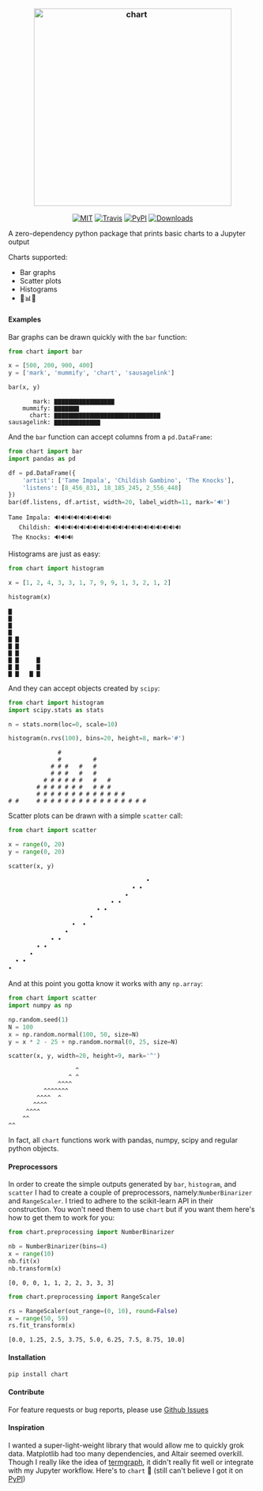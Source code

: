 <h3 align="center">
  <img src="https://raw.githubusercontent.com/maxhumber/chart/master/images/logo.png" width="400px" alt="chart">
</h3>
<p align="center">
  <a href="https://opensource.org/licenses/MIT"><img alt="MIT" src="https://img.shields.io/github/license/maxhumber/chart.svg"></a>
  <a href="https://travis-ci.org/maxhumber/chart"><img alt="Travis" src="https://img.shields.io/travis/maxhumber/chart.svg"></a>
  <a href="https://pypi.python.org/pypi/chart"><img alt="PyPI" src="https://img.shields.io/pypi/v/chart.svg"></a>
  <a href="https://pypi.python.org/pypi/chart"><img alt="Downloads" src="https://img.shields.io/pypi/dm/chart.svg"></a>
</p>

A zero-dependency python package that prints basic charts to a Jupyter output

Charts supported:

- Bar graphs
- Scatter plots
- Histograms
- 🍑📊👏

#### Examples

Bar graphs can be drawn quickly with the `bar` function:

```python
from chart import bar

x = [500, 200, 900, 400]
y = ['mark', 'mummify', 'chart', 'sausagelink']

bar(x, y)
```

```
       mark: ▇▇▇▇▇▇▇▇▇▇▇▇▇▇▇▇▇             
    mummify: ▇▇▇▇▇▇▇                       
      chart: ▇▇▇▇▇▇▇▇▇▇▇▇▇▇▇▇▇▇▇▇▇▇▇▇▇▇▇▇▇▇
sausagelink: ▇▇▇▇▇▇▇▇▇▇▇▇▇                 
```

And the `bar` function can accept columns from a `pd.DataFrame`:

```python
from chart import bar
import pandas as pd

df = pd.DataFrame({
    'artist': ['Tame Impala', 'Childish Gambino', 'The Knocks'],
    'listens': [8_456_831, 18_185_245, 2_556_448]
})
bar(df.listens, df.artist, width=20, label_width=11, mark='🔊')
```

```
Tame Impala: 🔊🔊🔊🔊🔊🔊🔊🔊🔊           
   Childish: 🔊🔊🔊🔊🔊🔊🔊🔊🔊🔊🔊🔊🔊🔊🔊🔊🔊🔊🔊🔊
 The Knocks: 🔊🔊🔊                 
```

Histograms are just as easy:

```python
from chart import histogram

x = [1, 2, 4, 3, 3, 1, 7, 9, 9, 1, 3, 2, 1, 2]

histogram(x)
```

```
▇        
▇        
▇        
▇        
▇ ▇      
▇ ▇      
▇ ▇      
▇ ▇     ▇
▇ ▇     ▇
▇ ▇   ▇ ▇
```

And they can accept objects created by `scipy`:

```python
from chart import histogram
import scipy.stats as stats

n = stats.norm(loc=0, scale=10)

histogram(n.rvs(100), bins=20, height=8, mark='#')
```

```
              #                        
              #         #              
            # # #   #   #              
            # # #   #   #              
          # # # # # #   #   #          
        # # # # # # #   # # #          
        # # # # # # # # # # # # #      
# #     # # # # # # # # # # # # # # # #
```

Scatter plots can be drawn with a simple `scatter` call:

```python
from chart import scatter

x = range(0, 20)
y = range(0, 20)

scatter(x, y)
```

```python
                                       •
                                   • •  
                                 •      
                             • •        
                         • •            
                       •                
                  •  •                  
                •                       
            • •                         
        • •                             
      •                                 
  • •                                   
•                                       
```

And at this point you gotta know it works with any `np.array`:

```python
from chart import scatter
import numpy as np

np.random.seed(1)
N = 100
x = np.random.normal(100, 50, size=N)
y = x * 2 - 25 + np.random.normal(0, 25, size=N)

scatter(x, y, width=20, height=9, mark='^')
```

```
                   ^
                 ^ ^
              ^^^^  
          ^^^^^^^   
        ^^^^  ^     
       ^^^^         
     ^^^^           
    ^^              
^^                  
```

In fact, all `chart` functions work with pandas, numpy, scipy and regular python objects. 

#### Preprocessors 

In order to create the simple outputs generated by `bar`, `histogram`, and `scatter` I had to create a couple of preprocessors, namely:`NumberBinarizer` and `RangeScaler`. I tried to adhere to the scikit-learn API in their construction. You won't need them to use `chart` but if you want them here's how to get them to work for you:

```python
from chart.preprocessing import NumberBinarizer

nb = NumberBinarizer(bins=4)
x = range(10)
nb.fit(x)
nb.transform(x)
```

```
[0, 0, 0, 1, 1, 2, 2, 3, 3, 3]
```

```python
from chart.preprocessing import RangeScaler

rs = RangeScaler(out_range=(0, 10), round=False)
x = range(50, 59)
rs.fit_transform(x)
```

```
[0.0, 1.25, 2.5, 3.75, 5.0, 6.25, 7.5, 8.75, 10.0]
```

#### Installation

```python
pip install chart
```

#### Contribute

For feature requests or bug reports, please use [Github Issues](https://github.com/maxhumber/chart/issues)

#### Inspiration

I wanted a super-light-weight library that would allow me to quickly grok data. Matplotlib had too many dependencies, and Altair seemed overkill. Though I really like the idea of [termgraph](https://github.com/mkaz/termgraph), it didn't really fit well or integrate with my Jupyter workflow. Here's to `chart` 🥂 (still can't believe I got it on [PyPI](https://pypi.org/project/chart/))
